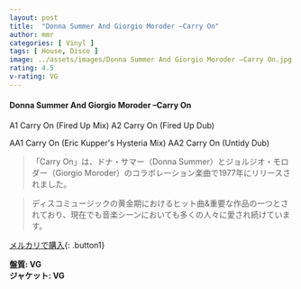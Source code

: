 ```yaml
---
layout: post
title:  "Donna Summer And Giorgio Moroder –Carry On"
author: mmr
categories: [ Vinyl ]
tags: [ House, Disco ]
image: ../assets/images/Donna Summer And Giorgio Moroder –Carry On.jpg
rating: 4.5
v-rating: VG
---
```


#### Donna Summer And Giorgio Moroder –Carry On

A1  Carry On (Fired Up Mix)
A2  Carry On (Fired Up Dub)

AA1  Carry On (Eric Kupper's Hysteria Mix)
AA2  Carry On (Untidy Dub)

> 「Carry On」は、ドナ・サマー（Donna Summer）とジョルジオ・モロダー（Giorgio Moroder）のコラボレーション楽曲で1977年にリリースされました。

> ディスコミュージックの黄金期におけるヒット曲&重要な作品の一つとされており、現在でも音楽シーンにおいても多くの人々に愛され続けています。




[メルカリで購入](https://jp.mercari.com/item/m74209222357){: .button1}


<div class="mt-4 mb-4 d-flex align-items-center">
<strong class="mr-1">盤質: VG</strong>
</div>
<div class="mt-4 mb-4 d-flex align-items-center">
<strong class="mr-1">ジャケット: VG</strong>
</div>